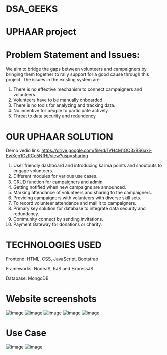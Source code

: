 # DSA_GEEKS

# UPHAAR project

# Problem Statement and Issues:
We aim to bridge the gaps between volunteers and campaigners by bringing them together to rally support for a good cause through this project. 
The issues in the existing system are:
1. There is no effective mechanism to connect campaigners and volunteers. 
2. Volunteers have to be manually onboarded. 
3. There is no tools for analyzing and tracking data. 
4. No incentive for people to participate actively. 
5. Threat to data security and redundency

# OUR UPHAAR SOLUTION
Demo vedio link: https://drive.google.com/file/d/1VH4M1OO3xBS6axi-EwXeg1OzRCo5NfHj/view?usp=sharing
1. User friendly dashboard and introducing karma points and shoutouts to engage volunteers.
2. Different modules for various use cases.
3. CRUD function for campaigners and admin
4. Getting notified when new campaigns are announced.
5. Marking attendance of volunteers and sharing to the campaigners.
6. Providing campaigners with volunteers with diverse skill sets.
7. To record volunteer attendance and mail it to campaigners.
8. Primary key solution for database to integrate data security and redundancy. 
9. Community connect by sending invitations.
10. Payment Gateway for donations or charity.

# TECHNOLOGIES USED
Frontend:
HTML, CSS, JavaScript, Bootstrap

Frameworks:
NodeJS, EJS and ExpressJS

Database:
MongoDB


# Website screenshots

![image](https://user-images.githubusercontent.com/89290643/193411202-d5b2973e-5532-414b-9eff-75368bf2b9f4.png)
![image](https://user-images.githubusercontent.com/89290643/193411206-76b70b34-5c62-4d0b-9a68-4646590e418b.png)
![image](https://user-images.githubusercontent.com/89290643/193411213-6997c7d2-2edf-43cf-b35c-530535c06741.png)
![image](https://user-images.githubusercontent.com/89290643/193411219-5c44d59c-376f-413c-9d3e-5b6ea5e1f241.png)
![image](https://user-images.githubusercontent.com/89290643/193411224-6fcca68c-e9c5-40f8-846b-5fa68b7793de.png)



# Use Case

![image](https://user-images.githubusercontent.com/89290643/193411236-8a83ea5a-68e8-4e38-ac57-82afca2ca3ae.png)
![image](https://user-images.githubusercontent.com/89290643/193411280-9fe419ad-7fba-42f4-bc2a-4742eae63a80.png)






